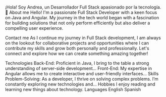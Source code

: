 ¡Hola! Soy Andrea, un Desarrollador Full Stack apasionado por la tecnología. 🚀
About me
Hello! I'm a passionate Full Stack Developer with a keen focus on Java and Angular. My journey in the tech world began with a fascination for building solutions that not only perform efficiently but also deliver a compelling user experience.

Contact me
As I continue my journey in Full Stack development, I am always on the lookout for collaborative projects and opportunities where I can contribute my skills and grow both personally and professionally. Let's connect and explore how we can create something amazing together!

Technologies
Back-End: Proficient in Java, I bring to the table a strong understanding of server-side development...
Front-End: My expertise in Angular allows me to create interactive and user-friendly interfaces...
Skills
Problem-Solving: As a developer, I thrive on solving complex problems. I’m constantly exploring new technologies and...
Hobbies
I enjoy reading and learning new things about technology.
Languages
English
Spanish
